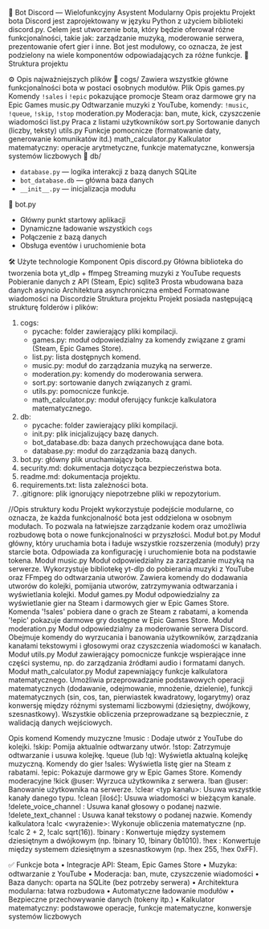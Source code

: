 🤖 Bot Discord — Wielofunkcyjny Asystent Modularny
Opis projektu
Projekt bota Discord jest zaprojektowany w języku Python z użyciem biblioteki discord.py. Celem jest utworzenie bota, który będzie oferował różne funkcjonalności, takie jak: zarządzanie muzyką, moderowanie serwera, prezentowanie ofert gier i inne. 
Bot jest modułowy, co oznacza, że jest podzielony na wiele komponentów odpowiadających za różne funkcje.
📁 Struktura projektu


⚙️ Opis najważniejszych plików
📁 cogs/
Zawiera wszystkie główne funkcjonalności bota w postaci osobnych modułów.
Plik	Opis
games.py	Komendy `!sales` i `!epic` pokazujące promocje Steam oraz darmowe gry na Epic Games
music.py	Odtwarzanie muzyki z YouTube, komendy: `!music`, `!queue`, `!skip`, `!stop`
moderation.py	Moderacja: ban, mute, kick, czyszczenie wiadomości
list.py	Praca z listami użytkowników
sort.py	Sortowanie danych (liczby, teksty)
utils.py	Funkcje pomocnicze (formatowanie daty, generowanie komunikatów itd.)
math_calculator.py	Kalkulator matematyczny: operacje arytmetyczne, funkcje matematyczne, konwersja systemów liczbowych
📁 db/
- `database.py` — logika interakcji z bazą danych SQLite
- `bot_database.db` — główna baza danych
- `__init__.py` — inicjalizacja modułu

🔧 bot.py
- Główny punkt startowy aplikacji
- Dynamiczne ładowanie wszystkich `cogs`
- Połączenie z bazą danych
- Obsługa eventów i uruchomienie bota

🛠️ Użyte technologie
Komponent	Opis
discord.py	Główna biblioteka do tworzenia bota
yt_dlp + ffmpeg	Streaming muzyki z YouTube
requests	Pobieranie danych z API (Steam, Epic)
sqlite3	Prosta wbudowana baza danych
asyncio	Architektura asynchroniczna
embed	Formatowane wiadomości na Discordzie
Struktura projektu
Projekt posiada następującą strukturę folderów i plików:
1. cogs:
   - pycache: folder zawierający pliki kompilacji.
   - games.py: moduł odpowiedzialny za komendy związane z grami (Steam, Epic Games Store).
   - list.py: lista dostępnych komend.
   - music.py: moduł do zarządzania muzyką na serwerze.
   - moderation.py: komendy do moderowania serwera.
   - sort.py: sortowanie danych związanych z grami.
   - utils.py: pomocnicze funkcje.
   - math_calculator.py: moduł oferujący funkcje kalkulatora matematycznego.
2. db:
   - pycache: folder zawierający pliki kompilacji.
   - init.py: plik inicjalizujący bazę danych.
   - bot_database.db: baza danych przechowująca dane bota.
   - database.py: moduł do zarządzania bazą danych.
3. bot.py: główny plik uruchamiający bota.
4. security.md: dokumentacja dotycząca bezpieczeństwa bota.
5. readme.md: dokumentacja projektu.
6. requirements.txt: lista zależności bota.
7. .gitignore: plik ignorujący niepotrzebne pliki w repozytorium.

//Opis struktury kodu
Projekt wykorzystuje podejście modularne, co oznacza, że każda funkcjonalność bota jest oddzielona w osobnym modułach. To pozwala na łatwiejsze zarządzanie kodem oraz umożliwia rozbudowę bota o nowe funkcjonalności w przyszłości. 
Moduł bot.py
Moduł główny, który uruchamia bota i ładuje wszystkie rozszerzenia (moduły) przy starcie bota. Odpowiada za konfigurację i uruchomienie bota na podstawie tokena.
Moduł music.py
Moduł odpowiedzialny za zarządzanie muzyką na serwerze. Wykorzystuje bibliotekę yt-dlp do pobierania muzyki z YouTube oraz FFmpeg do odtwarzania utworów. Zawiera komendy do dodawania utworów do kolejki, pomijania utworów, zatrzymywania odtwarzania i wyświetlania kolejki.
Moduł games.py
Moduł odpowiedzialny za wyświetlanie gier na Steam i darmowych gier w Epic Games Store. Komenda '!sales' pobiera dane o grach ze Steam z rabatami, a komenda '!epic' pokazuje darmowe gry dostępne w Epic Games Store.
Moduł moderation.py
Moduł odpowiedzialny za moderowanie serwera Discord. Obejmuje komendy do wyrzucania i banowania użytkowników, zarządzania kanałami tekstowymi i głosowymi oraz czyszczenia wiadomości w kanałach.
Moduł utils.py
Moduł zawierający pomocnicze funkcje wspierające inne części systemu, np. do zarządzania źródłami audio i formatami danych.
Moduł math_calculator.py
Moduł zapewniający funkcje kalkulatora matematycznego. Umożliwia przeprowadzanie podstawowych operacji matematycznych (dodawanie, odejmowanie, mnożenie, dzielenie), funkcji matematycznych (sin, cos, tan, pierwiastek kwadratowy, logarytmy) oraz konwersję między różnymi systemami liczbowymi (dziesiętny, dwójkowy, szesnastkowy). Wszystkie obliczenia przeprowadzane są bezpiecznie, z walidacją danych wejściowych.

Opis komend
Komendy muzyczne
!music <link>: Dodaje utwór z YouTube do kolejki.
!skip: Pomija aktualnie odtwarzany utwór.
!stop: Zatrzymuje odtwarzanie i usuwa kolejkę.
!queue (lub !q): Wyświetla aktualną kolejkę muzyczną.
Komendy do gier
!sales: Wyświetla listę gier na Steam z rabatami.
!epic: Pokazuje darmowe gry w Epic Games Store.
Komendy moderacyjne
!kick @user: Wyrzuca użytkownika z serwera.
!ban @user: Banowanie użytkownika na serwerze.
!clear <typ kanału>: Usuwa wszystkie kanały danego typu.
!clean [ilość]: Usuwa wiadomości w bieżącym kanale.
!delete_voice_channel <nazwa>: Usuwa kanał głosowy o podanej nazwie.
!delete_text_channel <nazwa>: Usuwa kanał tekstowy o podanej nazwie.
Komendy kalkulatora
!calc <wyrażenie>: Wykonuje obliczenia matematyczne (np. !calc 2 + 2, !calc sqrt(16)).
!binary <liczba>: Konwertuje między systemem dziesiętnym a dwójkowym (np. !binary 10, !binary 0b1010).
!hex <liczba>: Konwertuje między systemem dziesiętnym a szesnastkowym (np. !hex 255, !hex 0xFF).



✅ Funkcje bota
•	 Integracje API: Steam, Epic Games Store
•	 Muzyka: odtwarzanie z YouTube
•	 Moderacja: ban, mute, czyszczenie wiadomości
•	 Baza danych: oparta na SQLite (bez potrzeby serwera)
•	 Architektura modularna: łatwa rozbudowa
•	 Automatyczne ładowanie modułów
•	 Bezpieczne przechowywanie danych (tokeny itp.)
•	 Kalkulator matematyczny: podstawowe operacje, funkcje matematyczne, konwersje systemów liczbowych
